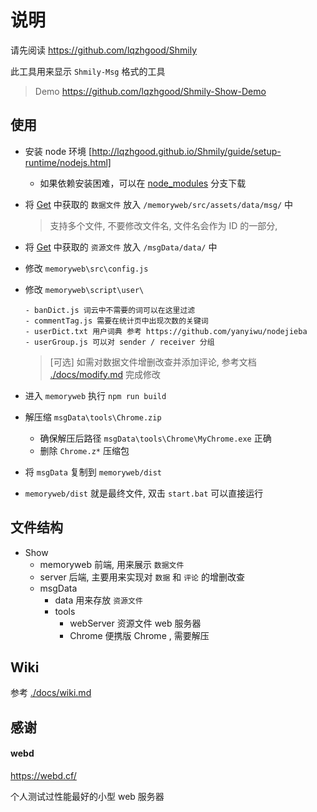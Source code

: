 # 说明

请先阅读 https://github.com/lqzhgood/Shmily

此工具用来显示 `Shmily-Msg` 格式的工具

> Demo https://github.com/lqzhgood/Shmily-Show-Demo

## 使用

-   安装 node 环境 [http://lqzhgood.github.io/Shmily/guide/setup-runtime/nodejs.html]
    -   如果依赖安装困难，可以在 [node_modules](https://github.com/lqzhgood/Shmily-Show/tree/node_modules) 分支下载
-   将 [Get](http://lqzhgood.github.io/Shmily/guide/use/get.html) 中获取的 `数据文件` 放入 `/memoryweb/src/assets/data/msg/` 中

    > 支持多个文件, 不要修改文件名, 文件名会作为 ID 的一部分,

-   将 [Get](http://lqzhgood.github.io/Shmily/guide/use/get.html) 中获取的 `资源文件` 放入 `/msgData/data/` 中
-   修改 `memoryweb\src\config.js`
-   修改 `memoryweb\script\user\`

        - banDict.js 词云中不需要的词可以在这里过滤
        - commentTag.js 需要在统计页中出现次数的关键词
        - userDict.txt 用户词典 参考 https://github.com/yanyiwu/nodejieba
        - userGroup.js 可以对 sender / receiver 分组

    > [可选] 如需对数据文件增删改查并添加评论, 参考文档 [./docs/modify.md](./docs/modify.md) 完成修改

-   进入 `memoryweb` 执行 `npm run build`
-   解压缩 `msgData\tools\Chrome.zip`
    -   确保解压后路径 `msgData\tools\Chrome\MyChrome.exe` 正确
    -   删除 `Chrome.z*` 压缩包
-   将 `msgData` 复制到 `memoryweb/dist`
-   `memoryweb/dist` 就是最终文件, 双击 `start.bat` 可以直接运行

## 文件结构

-   Show
    -   memoryweb 前端, 用来展示 `数据文件`
    -   server 后端, 主要用来实现对 `数据` 和 `评论` 的增删改查
    -   msgData
        -   data 用来存放 `资源文件`
        -   tools
            -   webServer 资源文件 web 服务器
            -   Chrome 便携版 Chrome , 需要解压

## Wiki

参考 [./docs/wiki.md](./docs/wiki.md)

## 感谢

#### webd

https://webd.cf/

个人测试过性能最好的小型 web 服务器
